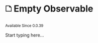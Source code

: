 # 🗅 Empty Observable

<sup>
Available Since 0.0.39
</sup>

<code-block lang="java" src="../code-samples/CodeSnippets.java" include-symbol="empty"/>

Start typing here...